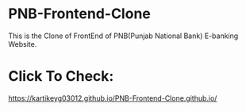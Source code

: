 # PNB-Frontend-Clone
This is the Clone of FrontEnd of PNB(Punjab National Bank) E-banking Website.
# Click To Check: 
https://kartikeyg03012.github.io/PNB-Frontend-Clone.github.io/
